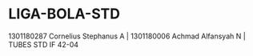 # LIGA-BOLA-STD
1301180287 Cornelius Stephanus A | 1301180006 Achmad Alfansyah N | TUBES STD IF 42-04
